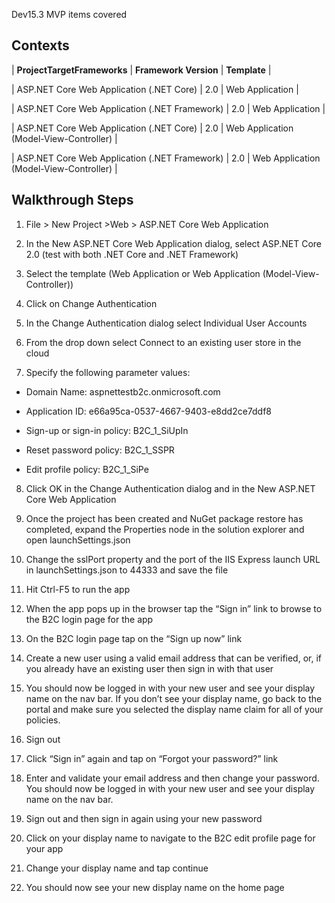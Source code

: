 Dev15.3 MVP items covered

## Contexts

| **ProjectTargetFrameworks** | **Framework Version** | **Template** |

| ASP.NET Core Web Application (.NET Core) | 2.0 | Web Application |

| ASP.NET Core Web Application (.NET Framework) | 2.0 | Web Application |

| ASP.NET Core Web Application (.NET Core) | 2.0 | Web Application (Model-View-Controller) |

| ASP.NET Core Web Application (.NET Framework) | 2.0 | Web Application (Model-View-Controller) |

## Walkthrough Steps

1. File > New Project >Web > ASP.NET Core Web Application

2. In the New ASP.NET Core Web Application dialog, select ASP.NET Core 2.0 (test with both .NET Core and .NET Framework)

3. Select the template (Web Application or Web Application (Model-View-Controller))

4. Click on Change Authentication

5. In the Change Authentication dialog select Individual User Accounts

6. From the drop down select Connect to an existing user store in the cloud

7. Specify the following parameter values:

 -  Domain Name: aspnettestb2c.onmicrosoft.com

 -  Application ID: e66a95ca-0537-4667-9403-e8dd2ce7ddf8
 
 -  Sign-up or sign-in policy: B2C_1_SiUpIn
 
 -  Reset password policy: B2C_1_SSPR
 
 -  Edit profile policy: B2C_1_SiPe
 
 8. Click OK in the Change Authentication dialog and in the New ASP.NET Core Web Application

 9. Once the project has been created and NuGet package restore has completed, expand the Properties node in the solution explorer and open launchSettings.json

 10. Change the sslPort property and the port of the IIS Express launch URL in launchSettings.json to 44333 and save the file

 11. Hit Ctrl-F5 to run the app
 
 12. When the app pops up in the browser tap the “Sign in” link to browse to the B2C login page for the app
 
 13. On the B2C login page tap on the “Sign up now” link
 
 14. Create a new user using a valid email address that can be verified, or, if you already have an existing user then sign in with that user

 15. You should now be logged in with your new user and see your display name on the nav bar. If you don’t see your display name, go back to the portal and make sure you selected the display name claim for all of your policies.

 16. Sign out
 
 17. Click “Sign in” again and tap on “Forgot your password?” link
 
 18. Enter and validate your email address and then change your password. You should now be logged in with your new user and see your display name on the nav bar.

 19. Sign out and then sign in again using your new password
 
 20. Click on your display name to navigate to the B2C edit profile page for your app
 
 21. Change your display name and tap continue

 22. You should now see your new display name on the home page
